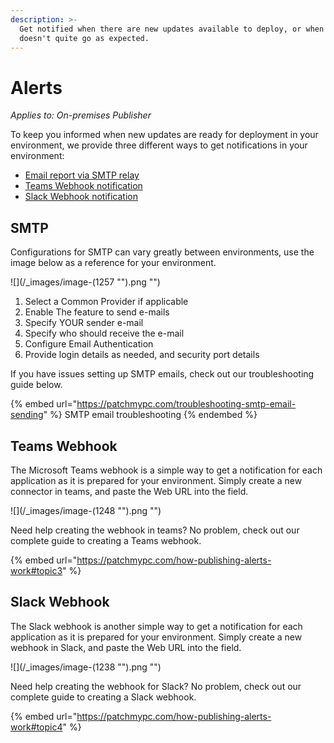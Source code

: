 ```yaml
---
description: >-
  Get notified when there are new updates available to deploy, or when something
  doesn't quite go as expected.
---
```


# Alerts

_Applies to: On-premises Publisher_

To keep you informed when new updates are ready for deployment in your environment, we provide three different ways to get notifications in your environment:

* [Email report via SMTP relay](https://patchmypc.com/how-publishing-alerts-work#topic1)
* [Teams Webhook notification](https://patchmypc.com/how-publishing-alerts-work#topic2)
* [Slack Webhook notification](https://patchmypc.com/how-publishing-alerts-work#topic4)

## SMTP

Configurations for SMTP can vary greatly between environments, use the image below as a reference for your environment.

![](/_images/image-(1257 "").png "")

1. Select a Common Provider if applicable
2. Enable The feature to send e-mails
3. Specify YOUR sender e-mail
4. Specify who should receive the e-mail&#x20;
5. Configure Email Authentication
6. Provide login details as needed, and security port details&#x20;

If you have issues setting up SMTP emails, check out our troubleshooting guide below.

{% embed url="https://patchmypc.com/troubleshooting-smtp-email-sending" %}
SMTP email troubleshooting
{% endembed %}

## Teams Webhook

The Microsoft Teams webhook is a simple way to get a notification for each application as it is prepared for your environment. Simply create a new connector in teams, and paste the Web URL into the field.

![](/_images/image-(1248 "").png "")

Need help creating the webhook in teams? No problem, check out our complete guide to creating a Teams webhook.&#x20;

{% embed url="https://patchmypc.com/how-publishing-alerts-work#topic3" %}

## Slack Webhook

The Slack webhook is another simple way to get a notification for each application as it is prepared for your environment. Simply create a new webhook in Slack, and paste the Web URL into the field.&#x20;

![](/_images/image-(1238 "").png "")

Need help creating the webhook for Slack? No problem, check out our complete guide to creating a Slack webhook.&#x20;

{% embed url="https://patchmypc.com/how-publishing-alerts-work#topic4" %}
